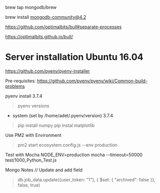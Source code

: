 brew tap mongodb/brew

brew install mongodb-community@4.2

https://github.com/optimalbits/bull#separate-processes

https://optimalbits.github.io/bull/







# Server installation Ubuntu 16.04

https://github.com/pyenv/pyenv-installer

Pre-requisites: https://github.com/pyenv/pyenv/wiki/Common-build-problems

pyenv install 3.7.4

> pyenv versions
* system (set by /home/adet/.pyenv/version)
  3.7.4
  
  
> pip install numpy
> pip instal matplotlib



Use PM2 with Environment
> pm2 start ecosystem.config.js --env production


Test with Mocha
NODE_ENV=production mocha --timeout=50000 test/1000_Python_Test.js 


Mongo Notes
// Update and add field
> db.job_data.update({user_token: "1"}, { $set: { "archived": false }}, false, true)

